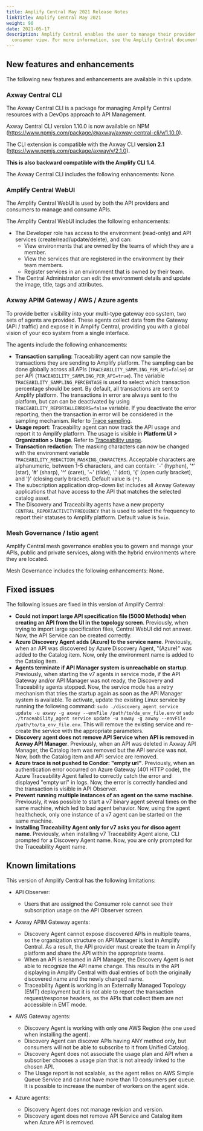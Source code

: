 ```yaml
---
title: Amplify Central May 2021 Release Notes
linkTitle: Amplify Central May 2021
weight: 90
date: 2021-05-17
description: Amplify Central enables the user to manage their provider /
  consumer view. For more information, see the Amplify Central documentation.
---
```

## New features and enhancements

The following new features and enhancements are available in this update.

### Axway Central CLI

The Axway Central CLI is a package for managing Amplify Central resources with a DevOps approach to API Management.

Axway Central CLI version 1.10.0 is now available on NPM (<https://www.npmjs.com/package/@axway/axway-central-cli/v/1.10.0>).

The CLI extension is compatible with the Axway CLI **version 2.1** (<https://www.npmjs.com/package/axway/v/2.1.0>).

**This is also backward compatible with the Amplify CLI 1.4**.

The Axway Central CLI includes the following enhancements: None.

### Amplify Central WebUI

The Amplify Central WebUI is used by both the API providers and consumers to manage and consume APIs.

The Amplify Central WebUI includes the following enhancements:  

* The Developer role has access to the environment (read-only) and API services (create/read/update/delete), and can:
  * View environments that are owned by the teams of which they are a member.
  * View the services that are registered in the environment by their team members.
  * Register services in an environment that is owned by their team.
* The Central Administrator can edit the environment details and update the image, title, tags and attributes.

### Axway APIM Gateway / AWS / Azure agents

To provide better visibility into your multi-type gateway eco system, two sets of agents are provided. These agents collect data from the Gateway (API / traffic) and expose it in Amplify Central, providing you with a global vision of your eco system from a single interface.

The agents include the following enhancements:

* **Transaction sampling**: Traceability agent can now sample the transactions they are sending to Amplify platform. The sampling can be done globally across all APIs (`TRACEABILITY_SAMPLING_PER_API=false`) or per API (`TRACEABILITY_SAMPLING_PER_API=true`). The variable `TRACEABILITY_SAMPLING_PERCENTAGE` is used to select which transaction percentage should be sent. By default, all transactions are sent to Amplify platform. The transactions in error are always sent to the platform, but can can be deactivated by using `TRACEABILITY_REPORTALLERRORS=false` variable. If you deactivate the error reporting, then the transaction in error will be considered in the sampling mechanism. Refer to [Trace sampling](/docs/central/connected_agent_common_reference/trace_sampling).
* **Usage report**: Traceability agent can now track the API usage and report it to Amplify platform. The usage is visible in **Platform UI > Organization > Usage**. Refer to [Traceability usage](/docs/central/connected_agent_common_reference/traceability_usage).
* **Transaction redaction**: The masking characters can now be changed with the environment variable `TRACEABILITY_REDACTION_MASKING_CHARACTERS`. Acceptable characters are alphanumeric, between 1-5 characters, and can contain: '-' (hyphen), '*' (star), '#' (sharp), '^' (caret), '~' (tilde), '.' (dot), '{' (open curly bracket), and '}' (closing curly bracket). Default value is `{*}`.
* The subscription application drop-down list includes all Axway Gateway applications that have access to the API that matches the selected catalog asset.
* The Discovery and Traceability agents have a new property `CENTRAL_REPORTACTIVITYFREQUENCY` that is used to select the frequency to report their statuses to Amplify platform. Default value is `5min`.

### Mesh Governance / Istio agent

Amplify Central mesh governance enables you to govern and manage your APIs, public and private services, along with the hybrid environments where they are located.

Mesh Governance includes the following enhancements: None.

## Fixed issues

The following issues are fixed in this version of Amplify Central:

* **Could not import large API specification file (5000 Methods) when creating an API from the UI in the topology screen**. Previously, when trying to import large specification files, Central WebUI did not answer. Now, the API Service can be created correctly.
* **Azure Discovery Agent adds (Azure) to the service name**. Previously, when an API was discovered by Azure Discovery Agent, "(Azure)" was added to the Catalog item. Now, only the environment name is added to the Catalog item.
* **Agents terminate if API Manager system is unreachable on startup**. Previously, when starting the v7 agents in service mode, if the API Gateway and/or API Manager was not ready, the Discovery and Traceability agents stopped. Now, the service mode has a retry mechanism that tries the startup again as soon as the API Manager system is available. To activate, update the existing Linux service by running the following command: `sudo ./discovery_agent service update -u axway -g axway --envFile /path/to/da_env_file.env` or `sudo ./traceability_agent service update -u axway -g axway --envFile /path/to/ta_env_file.env`. This will remove the existing service and re-create the service with the appropriate parameters.
* **Discovery agent does not remove API Service when API is removed in Axway API Manager**. Previously, when an API was deleted in Axway API Manager, the Catalog item was removed but the API service was not. Now, both the Catalog item and API service are removed.
* **Azure trace is not pushed to Condor: "empty url"**. Previously, when an authentication error occurred on Azure Gateway (401 HTTP code), the Azure Traceability Agent failed to correctly catch the error and displayed "empty url" in logs. Now, the error is correctly handled and the transaction is visible in API Observer.
* **Prevent running multiple instances of an agent on the same machine**. Previously, it was possible to start a v7 binary agent several times on the same machine, which led to bad agent behavior. Now, using the agent healthcheck, only one instance of a v7 agent can be started on the same machine.
* **Installing Traceability Agent only for v7 asks you for disco agent name**. Previously, when installing v7 Traceability Agent alone, CLI prompted for a Discovery Agent name. Now, you are only prompted for the Traceability Agent name.

## Known limitations

This version of Amplify Central has the following limitations:

* API Observer:

  * Users that are assigned the Consumer role cannot see their subscription usage on the API Observer screen.

* Axway APIM Gateway agents:

  * Discovery Agent cannot expose discovered APIs in multiple teams, so the organization structure on API Manager is lost in Amplify Central. As a result, the API provider must create the team in Amplify platform and share the API within the appropriate teams.
  * When an API is renamed in API Manager, the Discovery Agent is not able to recognize the API name change. This results in the API displaying in Amplify Central with dual entries of both the originally discovered name and the newly changed name.
  * Traceability Agent is working in an Externally Managed Topology (EMT) deployment but it is not able to report the transaction request/response headers, as the APIs that collect them are not accessible in EMT mode.

* AWS Gateway agents:

  * Discovery Agent is working with only one AWS Region (the one used when installing the agent).
  * Discovery Agent can discover APIs having ANY method only, but consumers will not be able to subscribe to it from Unified Catalog.
  * Discovery Agent does not associate the usage plan and API when a subscriber chooses a usage plan that is not already linked to the chosen API.
  * The Usage report is not scalable, as the agent relies on AWS Simple Queue Service and cannot have more than 10 consumers per queue. It is possible to increase the number of workers on the agent side.

* Azure agents:

  * Discovery Agent does not manage revision and version.
  * Discovery agent does not remove API Service and Catalog item when Azure API is removed.
